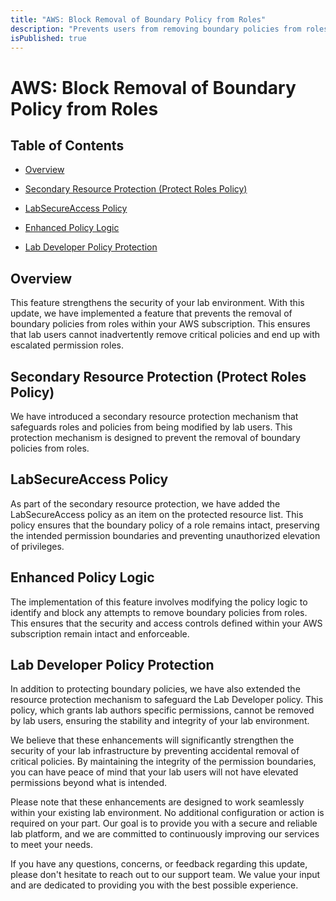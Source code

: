 ```yaml
---
title: "AWS: Block Removal of Boundary Policy from Roles"
description: "Prevents users from removing boundary policies from roles in the AWS subscription, and ensuring that lab users do not have escalated permission roles."
isPublished: true
---
```


# AWS: Block Removal of Boundary Policy from Roles

## Table of Contents

*   [Overview](#overview)

*   [Secondary Resource Protection (Protect Roles Policy)](#secondary-resource-protection-protect-roles-policy)

*   [LabSecureAccess Policy](#labsecureaccess-policy)

*   [Enhanced Policy Logic](#enhanced-policy-logic)

*   [Lab Developer Policy Protection](#lab-developer-policy-protection)

## Overview

This feature strengthens the security of your lab environment. With this update, we have implemented a feature that prevents the removal of boundary policies from roles within your AWS subscription. This ensures that lab users cannot inadvertently remove critical policies and end up with escalated permission roles.


##  Secondary Resource Protection (Protect Roles Policy) 

We have introduced a secondary resource protection mechanism that safeguards roles and policies from being modified by lab users. This protection mechanism is designed to prevent the removal of boundary policies from roles.

## LabSecureAccess Policy 

As part of the secondary resource protection, we have added the LabSecureAccess policy as an item on the protected resource list. This policy ensures that the boundary policy of a role remains intact, preserving the intended permission boundaries and preventing unauthorized elevation of privileges.

## Enhanced Policy Logic 

The implementation of this feature involves modifying the policy logic to identify and block any attempts to remove boundary policies from roles. This ensures that the security and access controls defined within your AWS subscription remain intact and enforceable.

## Lab Developer Policy Protection 

In addition to protecting boundary policies, we have also extended the resource protection mechanism to safeguard the Lab Developer policy. This policy, which grants lab authors specific permissions, cannot be removed by lab users, ensuring the stability and integrity of your lab environment.

We believe that these enhancements will significantly strengthen the security of your lab infrastructure by preventing accidental removal of critical policies. By maintaining the integrity of the permission boundaries, you can have peace of mind that your lab users will not have elevated permissions beyond what is intended.

Please note that these enhancements are designed to work seamlessly within your existing lab environment. No additional configuration or action is required on your part. Our goal is to provide you with a secure and reliable lab platform, and we are committed to continuously improving our services to meet your needs.

If you have any questions, concerns, or feedback regarding this update, please don't hesitate to reach out to our support team. We value your input and are dedicated to providing you with the best possible experience.
